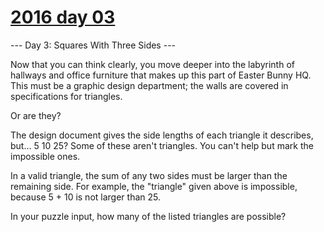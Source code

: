 # [2016 day 03](https://adventofcode.com/2016/day/3)

--- Day 3: Squares With Three Sides ---

Now that you can think clearly, you move deeper into the labyrinth of hallways and office furniture that makes up this part of Easter Bunny HQ. This must be a graphic design department; the walls are covered in specifications for triangles.

Or are they?

The design document gives the side lengths of each triangle it describes, but... 5 10 25?  Some of these aren't triangles. You can't help but mark the impossible ones.

In a valid triangle, the sum of any two sides must be larger than the remaining side.  For example, the "triangle" given above is impossible, because 5 + 10 is not larger than 25.

In your puzzle input, how many of the listed triangles are possible?